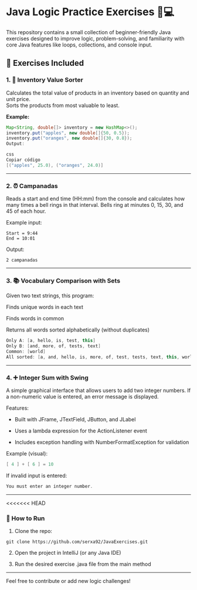 # Java Logic Practice Exercises 🧠💻

This repository contains a small collection of beginner-friendly Java exercises designed to improve logic, problem-solving, and familiarity with core Java features like loops, collections, and console input.

## 📂 Exercises Included

### 1. 🧺 Inventory Value Sorter

Calculates the total value of products in an inventory based on quantity and unit price.  
Sorts the products from most valuable to least.

**Example:**

```java
Map<String, double[]> inventory = new HashMap<>();
inventory.put("apples", new double[]{50, 0.5});
inventory.put("oranges", new double[]{30, 0.8});
Output:

css
Copiar código
[("apples", 25.0), ("oranges", 24.0)]
```
---
### 2. ⏰ Campanadas
Reads a start and end time (HH:mm) from the console and calculates how many times a bell rings in that interval.
Bells ring at minutes 0, 15, 30, and 45 of each hour.

Example input:


```
Start = 9:44  
End = 10:01
```
Output:
```
2 campanadas
```
---
### 3. 📚 Vocabulary Comparison with Sets
Given two text strings, this program:

Finds unique words in each text

Finds words in common

Returns all words sorted alphabetically (without duplicates)

```java
Only A: [a, hello, is, test, this]
Only B: [and, more, of, tests, text]
Common: [world]
All sorted: [a, and, hello, is, more, of, test, tests, text, this, world]
```
---
### 4. ➕ Integer Sum with Swing

A simple graphical interface that allows users to add two integer numbers.
If a non-numeric value is entered, an error message is displayed.

Features:

- Built with JFrame, JTextField, JButton, and JLabel

- Uses a lambda expression for the ActionListener event

- Includes exception handling with NumberFormatException for validation

Example (visual):
```java
[ 4 ] + [ 6 ] = 10
```

If invalid input is entered:
```java
You must enter an integer number.
```
---
<<<<<<< HEAD

### 🚀 How to Run
1. Clone the repo:
```
git clone https://github.com/serxa92/JavaExercises.git
```
2. Open the project in IntelliJ (or any Java IDE)

3. Run the desired exercise .java file from the main method

---
Feel free to contribute or add new logic challenges! 

